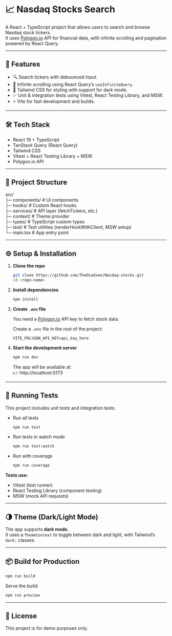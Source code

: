 # 📈 Nasdaq Stocks Search

A React + TypeScript project that allows users to search and browse Nasdaq stock tickers.  
It uses [Polygon.io](https://polygon.io) API for financial data, with infinite scrolling and pagination powered by React Query.

---

## 🚀 Features

- 🔍 Search tickers with debounced input.  
- 📜 Infinite scrolling using React Query’s `useInfiniteQuery`.  
- 🎨 Tailwind CSS for styling with support for dark mode.  
- ✅ Unit & integration tests using Vitest, React Testing Library, and MSW.  
- ⚡ Vite for fast development and builds.  

---

## 🛠️ Tech Stack

- React 19 + TypeScript  
- TanStack Query (React Query)  
- Tailwind CSS  
- Vitest + React Testing Library + MSW  
- Polygon.io API  

---

## 📂 Project Structure

src/  
 ├─ components/         # UI components  
 ├─ hooks/              # Custom React hooks  
 ├─ services/           # API layer (fetchTickers, etc.)  
 ├─ context/            # Theme provider  
 ├─ types/              # TypeScript custom types  
 ├─ test/               # Test utilities (renderHookWithClient, MSW setup)  
 └─ main.tsx            # App entry point  

---

## ⚙️ Setup & Installation

1. **Clone the repo**
   ```bash
   git clone https://github.com/TheOsadxen/Nasdaq-stocks.git
   cd <repo-name>
   ```

2. **Install dependencies**
   ```bash
   npm install
   ```

3. **Create `.env` file**

   You need a [Polygon.io](https://polygon.io) API key to fetch stock data.  

   Create a `.env` file in the root of the project:

   ```
   VITE_POLYGON_API_KEY=api_key_here
   ```

4. **Start the development server**
   ```bash
   npm run dev
   ```

   The app will be available at:  
   👉 http://localhost:5173

---

## 🧪 Running Tests

This project includes unit tests and integration tests.

- Run all tests
  ```bash
  npm run test
  ```

- Run tests in watch mode
  ```bash
  npm run test:watch
  ```

- Run with coverage
  ```bash
  npm run coverage
  ```

**Tests use:**
- Vitest (test runner)  
- React Testing Library (component testing)  
- MSW (mock API requests)  

---

## 🌗 Theme (Dark/Light Mode)

The app supports **dark mode**.  
It uses a `ThemeContext` to toggle between dark and light, with Tailwind’s `dark:` classes.

---

## 📦 Build for Production

```bash
npm run build
```

Serve the build:

```bash
npm run preview
```


---

## 📜 License

This project is for demo purposes only.
